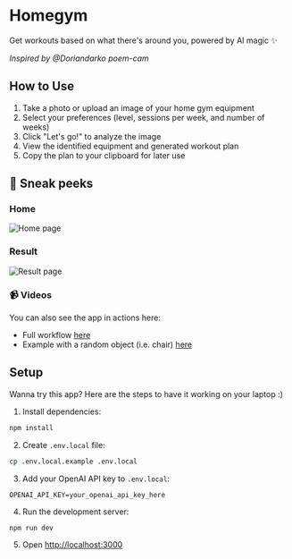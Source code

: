 # Homegym

Get workouts based on what there's around you, powered by AI magic ✨

_Inspired by @Doriandarko poem-cam_

## How to Use

1. Take a photo or upload an image of your home gym equipment
2. Select your preferences (level, sessions per week, and number of weeks)
3. Click "Let's go!" to analyze the image
4. View the identified equipment and generated workout plan
5. Copy the plan to your clipboard for later use

## 👀 Sneak peeks

### Home
![Home page](docs/assets/home.png)

### Result
![Result page](docs/assets/result.png)


### 📹 Videos 

You can also see the app in actions here:
- Full workflow [here](https://www.dropbox.com/scl/fi/rljs59sgowvgg7mslxc65/full-workflow.MP4?rlkey=1v81p275zg7rtrcepqusmwlcn&e=1&st=7abjfk95&dl=0)
- Example with a random object (i.e. chair) [here](https://www.dropbox.com/scl/fi/rljs59sgowvgg7mslxc65/full-workflow.MP4?rlkey=1v81p275zg7rtrcepqusmwlcn&st=7abjfk95&dl=0)

## Setup

Wanna try this app? Here are the steps to have it working on your laptop :)

1. Install dependencies:

```bash
npm install
```

2. Create `.env.local` file:

```bash
cp .env.local.example .env.local
```

3. Add your OpenAI API key to `.env.local`:

```
OPENAI_API_KEY=your_openai_api_key_here
```

4. Run the development server:

```bash
npm run dev
```

5. Open [http://localhost:3000](http://localhost:3000)